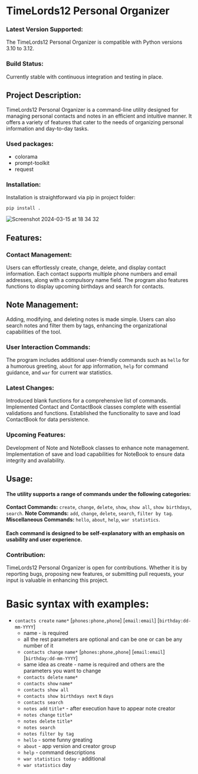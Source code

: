 # TimeLords12 Personal Organizer

### Latest Version Supported:
The TimeLords12 Personal Organizer is compatible with Python versions 3.10 to 3.12.

### Build Status:
Currently stable with continuous integration and testing in place.

## Project Description:
TimeLords12 Personal Organizer is a command-line utility designed for managing personal contacts and notes in an efficient and intuitive manner. It offers a variety of features that cater to the needs of organizing personal information and day-to-day tasks.

### Used packages:
- colorama
- prompt-toolkit
- request

### Installation:
Installation is straightforward via pip in project folder:
```
pip install .
```

![Screenshot 2024-03-15 at 18 34 32](https://github.com/Racot86/project-TimeLords12/assets/13946156/38f325aa-a961-41c2-ad39-894447ca0e86)

## Features:

### Contact Management:
Users can effortlessly create, change, delete, and display contact information. Each contact supports multiple phone numbers and email addresses, along with a compulsory name field. The program also features functions to display upcoming birthdays and search for contacts.

## Note Management:
Adding, modifying, and deleting notes is made simple. Users can also search notes and filter them by tags, enhancing the organizational capabilities of the tool.

### User Interaction Commands:
The program includes additional user-friendly commands such as `hello` for a humorous greeting, `about` for app information, `help` for command guidance, and `war` for current war statistics.

### Latest Changes:
Introduced blank functions for a comprehensive list of commands.
Implemented Contact and ContactBook classes complete with essential validations and functions.
Established the functionality to save and load ContactBook for data persistence.

### Upcoming Features:
Development of Note and NoteBook classes to enhance note management.
Implementation of save and load capabilities for NoteBook to ensure data integrity and availability.

## Usage:
#### The utility supports a range of commands under the following categories:

**Contact Commands:** `create`, `change`, `delete`, `show`, `show all`, `show birthdays`, `search`.
**Note Commands:** `add`, `change`, `delete`, `search`, `filter by tag`.
**Miscellaneous Commands:** `hello`, `about`, `help`, `war statistics`.

#### Each command is designed to be self-explanatory with an emphasis on usability and user experience.

### Contribution:
TimeLords12 Personal Organizer is open for contributions. Whether it is by reporting bugs, proposing new features, or submitting pull requests, your input is valuable in enhancing this project.



# Basic syntax with examples:

 - `contacts create` `name*` [`phones:phone,phone`] [`email:email`] [`birthday:dd-mm-YYYY`]
   - name - is required
   - all the rest parameters are optional and can be one or can be any number of it
   - `contacts change` `name*`  [`phones:phone,phone`] [`email:email`] [`birthday:dd-mm-YYYY`]
   - same idea as create - name is required and others are the parameters you want to change
   - `contacts delete` `name*`
   - `contacts show` `name*`
   - `contacts show all`
   - `contacts show birthdays next` `N` `days`
   - `contacts search`
   - `notes add` `title*` - after execution have to appear note creator
   - `notes change` `title*`
   - `notes delete` `title*`
   - `notes search`
   - `notes filter by tag`
   - `hello` - some funny greating
   - `about` - app version and creator group
   - `help` - command descriptions
   - `war statistics today` - additional
   - `war statistics` day
